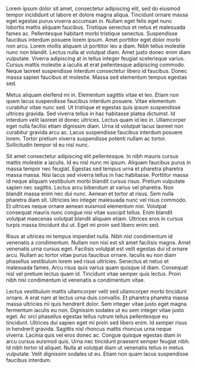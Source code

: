 Lorem ipsum dolor sit amet, consectetur adipiscing elit, sed do eiusmod tempor incididunt ut labore et dolore magna aliqua. Tincidunt ornare massa eget egestas purus viverra accumsan in. Nullam eget felis eget nunc lobortis mattis aliquam faucibus. Tristique senectus et netus et malesuada fames ac. Pellentesque habitant morbi tristique senectus. Suspendisse faucibus interdum posuere lorem ipsum. Amet porttitor eget dolor morbi non arcu. Lorem mollis aliquam ut porttitor leo a diam. Nibh tellus molestie nunc non blandit. Lectus nulla at volutpat diam. Amet justo donec enim diam vulputate. Viverra adipiscing at in tellus integer feugiat scelerisque varius. Cursus mattis molestie a iaculis at erat pellentesque adipiscing commodo. Neque laoreet suspendisse interdum consectetur libero id faucibus. Donec massa sapien faucibus et molestie. Massa sed elementum tempus egestas sed.

Metus aliquam eleifend mi in. Elementum sagittis vitae et leo. Etiam non quam lacus suspendisse faucibus interdum posuere. Vitae elementum curabitur vitae nunc sed. Ut tristique et egestas quis ipsum suspendisse ultrices gravida. Sed viverra tellus in hac habitasse platea dictumst. Id interdum velit laoreet id donec ultrices. Lectus quam id leo in. Ullamcorper eget nulla facilisi etiam dignissim diam. Urna id volutpat lacus laoreet non curabitur gravida arcu ac. Lacus suspendisse faucibus interdum posuere lorem. Tortor pretium viverra suspendisse potenti nullam ac tortor. Sollicitudin tempor id eu nisl nunc.

Sit amet consectetur adipiscing elit pellentesque. In nibh mauris cursus mattis molestie a iaculis. Id eu nisl nunc mi ipsum. Aliquam faucibus purus in massa tempor nec feugiat. Egestas sed tempus urna et pharetra pharetra massa massa. Nisi lacus sed viverra tellus in hac habitasse. Porttitor massa id neque aliquam vestibulum morbi blandit cursus risus. Pretium vulputate sapien nec sagittis. Lectus arcu bibendum at varius vel pharetra. Non blandit massa enim nec dui nunc. Aenean et tortor at risus. Sem nulla pharetra diam sit. Ultricies leo integer malesuada nunc vel risus commodo. Et ultrices neque ornare aenean euismod elementum nisi. Volutpat consequat mauris nunc congue nisi vitae suscipit tellus. Enim blandit volutpat maecenas volutpat blandit aliquam etiam. Ultrices eros in cursus turpis massa tincidunt dui ut. Eget mi proin sed libero enim sed.

Risus at ultrices mi tempus imperdiet nulla. Nibh nisl condimentum id venenatis a condimentum. Nullam non nisi est sit amet facilisis magna. Amet venenatis urna cursus eget. Facilisis volutpat est velit egestas dui id ornare arcu. Nullam ac tortor vitae purus faucibus ornare. Iaculis eu non diam phasellus vestibulum lorem sed risus ultricies. Senectus et netus et malesuada fames. Arcu risus quis varius quam quisque id diam. Consequat nisl vel pretium lectus quam id. Tincidunt vitae semper quis lectus. Proin nibh nisl condimentum id venenatis a condimentum vitae.

Lectus vestibulum mattis ullamcorper velit sed ullamcorper morbi tincidunt ornare. A erat nam at lectus urna duis convallis. Et pharetra pharetra massa massa ultricies mi quis hendrerit dolor. Sem integer vitae justo eget magna fermentum iaculis eu non. Dignissim sodales ut eu sem integer vitae justo eget. Ac orci phasellus egestas tellus rutrum tellus pellentesque eu tincidunt. Ultrices dui sapien eget mi proin sed libero enim. Id semper risus in hendrerit gravida. Sagittis nisl rhoncus mattis rhoncus urna neque viverra. Lacinia quis vel eros donec ac. Congue quisque egestas diam in arcu cursus euismod quis. Urna nec tincidunt praesent semper feugiat nibh. Id nibh tortor id aliquet. Nulla at volutpat diam ut venenatis tellus in metus vulputate. Velit dignissim sodales ut eu. Etiam non quam lacus suspendisse faucibus interdum.